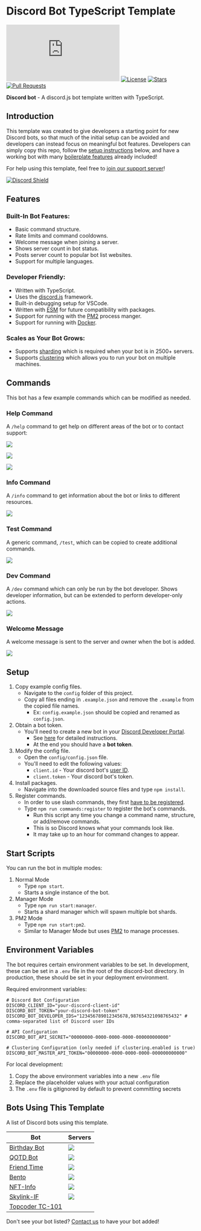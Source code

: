 # Discord Bot TypeScript Template

[![discord.js](https://img.shields.io/github/package-json/dependency-version/KevinNovak/Discord-Bot-TypeScript-Template/discord.js)](https://discord.js.org/)
[![License](https://img.shields.io/badge/license-MIT-blue)](https://opensource.org/licenses/MIT)
[![Stars](https://img.shields.io/github/stars/KevinNovak/Discord-Bot-TypeScript-Template.svg)](https://github.com/KevinNovak/Discord-Bot-TypeScript-Template/stargazers)
[![Pull Requests](https://img.shields.io/badge/Pull%20Requests-Welcome!-brightgreen)](https://github.com/KevinNovak/Discord-Bot-TypeScript-Template/pulls)

**Discord bot** - A discord.js bot template written with TypeScript.

## Introduction

This template was created to give developers a starting point for new Discord bots, so that much of the initial setup can be avoided and developers can instead focus on meaningful bot features. Developers can simply copy this repo, follow the [setup instructions](#setup) below, and have a working bot with many [boilerplate features](#features) already included!

For help using this template, feel free to [join our support server](https://discord.gg/c9kQktCbsE)!

[![Discord Shield](https://discord.com/api/guilds/660711235766976553/widget.png?style=shield)](https://discord.gg/c9kQktCbsE)

## Features

### Built-In Bot Features:

- Basic command structure.
- Rate limits and command cooldowns.
- Welcome message when joining a server.
- Shows server count in bot status.
- Posts server count to popular bot list websites.
- Support for multiple languages.

### Developer Friendly:

- Written with TypeScript.
- Uses the [discord.js](https://discord.js.org/) framework.
- Built-in debugging setup for VSCode.
- Written with [ESM](https://nodejs.org/api/esm.html#introduction) for future compatibility with packages.
- Support for running with the [PM2](https://pm2.keymetrics.io/) process manger.
- Support for running with [Docker](https://www.docker.com/).

### Scales as Your Bot Grows:

- Supports [sharding](https://discordjs.guide/sharding/) which is required when your bot is in 2500+ servers.
- Supports [clustering](https://github.com/KevinNovak/Discord-Bot-TypeScript-Template-Master-Api) which allows you to run your bot on multiple machines.

## Commands

This bot has a few example commands which can be modified as needed.

### Help Command

A `/help` command to get help on different areas of the bot or to contact support:

![](https://i.imgur.com/UUA4WzL.png)

![](https://i.imgur.com/YtDdmTe.png)

![](https://i.imgur.com/JXMisap.png)

### Info Command

A `/info` command to get information about the bot or links to different resources.

![](https://i.imgur.com/0kKOaWM.png)

### Test Command

A generic command, `/test`, which can be copied to create additional commands.

![](https://i.imgur.com/lqjkNKM.png)

### Dev Command

A `/dev` command which can only be run by the bot developer. Shows developer information, but can be extended to perform developer-only actions.

![](https://i.imgur.com/2o1vEno.png)

### Welcome Message

A welcome message is sent to the server and owner when the bot is added.

![](https://i.imgur.com/QBw8H8v.png)

## Setup

1. Copy example config files.
   - Navigate to the `config` folder of this project.
   - Copy all files ending in `.example.json` and remove the `.example` from the copied file names.
     - Ex: `config.example.json` should be copied and renamed as `config.json`.
2. Obtain a bot token.
   - You'll need to create a new bot in your [Discord Developer Portal](https://discord.com/developers/applications/).
     - See [here](https://www.writebots.com/discord-bot-token/) for detailed instructions.
     - At the end you should have a **bot token**.
3. Modify the config file.
   - Open the `config/config.json` file.
   - You'll need to edit the following values:
     - `client.id` - Your discord bot's [user ID](https://techswift.org/2020/04/22/how-to-find-your-user-id-on-discord/).
     - `client.token` - Your discord bot's token.
4. Install packages.
   - Navigate into the downloaded source files and type `npm install`.
5. Register commands.
   - In order to use slash commands, they first [have to be registered](https://discordjs.guide/creating-your-bot/command-deployment.html).
   - Type `npm run commands:register` to register the bot's commands.
     - Run this script any time you change a command name, structure, or add/remove commands.
     - This is so Discord knows what your commands look like.
     - It may take up to an hour for command changes to appear.

## Start Scripts

You can run the bot in multiple modes:

1. Normal Mode
   - Type `npm start`.
   - Starts a single instance of the bot.
2. Manager Mode
   - Type `npm run start:manager`.
   - Starts a shard manager which will spawn multiple bot shards.
3. PM2 Mode
   - Type `npm run start:pm2`.
   - Similar to Manager Mode but uses [PM2](https://pm2.keymetrics.io/) to manage processes.

## Environment Variables

The bot requires certain environment variables to be set. In development, these can be set in a `.env` file in the root of the discord-bot directory. In production, these should be set in your deployment environment.

Required environment variables:

```env
# Discord Bot Configuration
DISCORD_CLIENT_ID="your-discord-client-id"
DISCORD_BOT_TOKEN="your-discord-bot-token"
DISCORD_BOT_DEVELOPER_IDS="123456789012345678,987654321098765432" # comma-separated list of Discord user IDs

# API Configuration
DISCORD_BOT_API_SECRET="00000000-0000-0000-0000-000000000000"

# Clustering Configuration (only needed if clustering.enabled is true)
DISCORD_BOT_MASTER_API_TOKEN="00000000-0000-0000-0000-000000000000"
```

For local development:
1. Copy the above environment variables into a new `.env` file
2. Replace the placeholder values with your actual configuration
3. The `.env` file is gitignored by default to prevent committing secrets

## Bots Using This Template

A list of Discord bots using this template.

| Bot                                                                    | Servers                                                       |
| ---------------------------------------------------------------------- | ------------------------------------------------------------- |
| [Birthday Bot](https://top.gg/bot/656621136808902656)                  | ![](https://top.gg/api/widget/servers/656621136808902656.svg) |
| [QOTD Bot](https://top.gg/bot/713586207119900693)                      | ![](https://top.gg/api/widget/servers/713586207119900693.svg) |
| [Friend Time](https://top.gg/bot/471091072546766849)                   | ![](https://top.gg/api/widget/servers/471091072546766849.svg) |
| [Bento](https://top.gg/bot/787041583580184609)                         | ![](https://top.gg/api/widget/servers/787041583580184609.svg) |
| [NFT-Info](https://top.gg/bot/902249456072818708)                      | ![](https://top.gg/api/widget/servers/902249456072818708.svg) |
| [Skylink-IF](https://top.gg/bot/929527099922993162)                    | ![](https://top.gg/api/widget/servers/929527099922993162.svg) |
| [Topcoder TC-101](https://github.com/topcoder-platform/tc-discord-bot) |                                                               |

Don't see your bot listed? [Contact us](https://discord.gg/c9kQktCbsE) to have your bot added!
